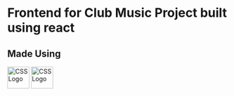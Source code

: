 # Frontend for Club Music Project built using react
 ## Made Using 
 <img src="https://cdn.worldvectorlogo.com/logos/react-2.svg" alt="CSS Logo" width="50" height="50"/>  <img src="
 https://cdn.worldvectorlogo.com/logos/material-ui-1.svg" alt="CSS Logo" width="50" height="50"/> 

